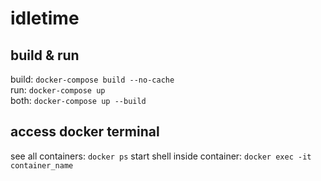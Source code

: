 # idletime

## build & run
build: `docker-compose build --no-cache`<br>
run: `docker-compose up`<br>
both: `docker-compose up --build`

## access docker terminal
see all containers: `docker ps`
start shell inside container: `docker exec -it container_name`
